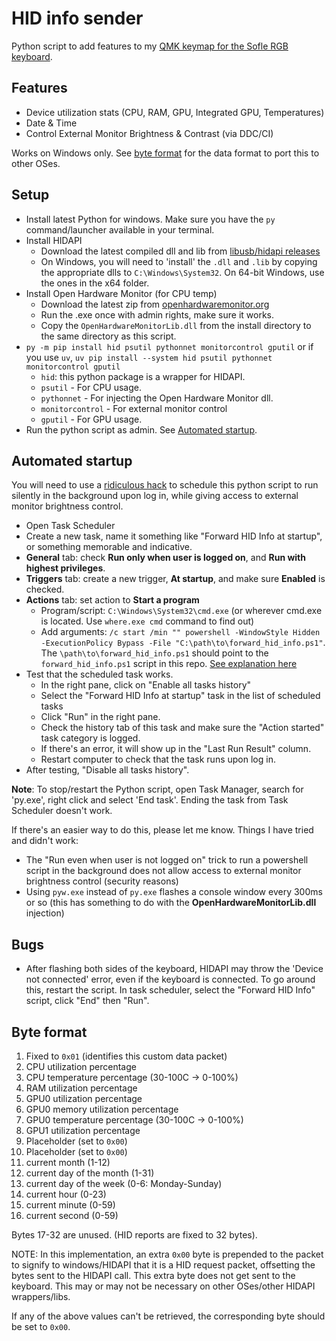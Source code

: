 # HID info sender

Python script to add features to my [QMK keymap for the Sofle RGB keyboard](https://github.com/euwbah/sofle_rgb_qmk/tree/master/keyboards/sofle/keymaps/euwbah).

## Features

- Device utilization stats (CPU, RAM, GPU, Integrated GPU, Temperatures)
- Date & Time
- Control External Monitor Brightness & Contrast (via DDC/CI)

Works on Windows only. See [byte format](#byte-format) for the data format to port this to other OSes.

## Setup

- Install latest Python for windows. Make sure you have the `py` command/launcher available in your terminal.
- Install HIDAPI
  - Download the latest compiled dll and lib from [libusb/hidapi releases](https://github.com/libusb/hidapi/releases/)
  - On Windows, you will need to 'install' the `.dll` and `.lib` by copying the appropriate dlls to `C:\Windows\System32`. On 64-bit Windows, use the ones in the x64 folder.
- Install Open Hardware Monitor (for CPU temp)
  - Download the latest zip from [openhardwaremonitor.org](https://openhardwaremonitor.org/downloads/)
  - Run the .exe once with admin rights, make sure it works.
  - Copy the `OpenHardwareMonitorLib.dll` from the install directory to the same directory as this script.
- `py -m pip install hid psutil pythonnet monitorcontrol gputil` or if you use `uv`, `uv pip install --system hid psutil pythonnet monitorcontrol gputil`
  - `hid`: this python package is a wrapper for HIDAPI.
  - `psutil` - For CPU usage.
  - `pythonnet` - For injecting the Open Hardware Monitor dll.
  - `monitorcontrol` - For external monitor control
  - `gputil` - For GPU usage.
- Run the python script as admin. See [Automated startup](#automated-startup).

## Automated startup

You will need to use a [ridiculous hack](https://stackoverflow.com/a/67300159/4298510) to schedule this python script to run silently in the background upon log in, while giving access to external monitor brightness control.

- Open Task Scheduler
- Create a new task, name it something like "Forward HID Info at startup", or something memorable and indicative.
- **General** tab: check **Run only when user is logged on**, and **Run with highest privileges**.
- **Triggers** tab: create a new trigger, **At startup**, and make sure **Enabled** is checked.
- **Actions** tab: set action to **Start a program**
  - Program/script: `C:\Windows\System32\cmd.exe` (or wherever cmd.exe is located. Use `where.exe cmd` command to find out)
  - Add arguments: `/c start /min "" powershell -WindowStyle Hidden -ExecutionPolicy Bypass -File "C:\path\to\forward_hid_info.ps1"`.
  The `\path\to\forward_hid_info.ps1` should point to the `forward_hid_info.ps1` script in this repo. [See explanation here](https://stackoverflow.com/a/67300159/4298510)
- Test that the scheduled task works.
  - In the right pane, click on "Enable all tasks history"
  - Select the "Forward HID Info at startup" task in the list of scheduled tasks
  - Click "Run" in the right pane.
  - Check the history tab of this task and make sure the "Action started" task category is logged.
  - If there's an error, it will show up in the "Last Run Result" column.
  - Restart computer to check that the task runs upon log in.
- After testing, "Disable all tasks history".

**Note**: To stop/restart the Python script, open Task Manager, search for 'py.exe', right click and select 'End task'. Ending the task from Task Scheduler doesn't work.

If there's an easier way to do this, please let me know. Things I have tried and didn't work:

- The "Run even when user is not logged on" trick to run a powershell script in the background does not allow access to external monitor brightness control (security reasons)
- Using `pyw.exe` instead of `py.exe` flashes a console window every 300ms or so (this has something to do with the **OpenHardwareMonitorLib.dll** injection)

## Bugs

- After flashing both sides of the keyboard, HIDAPI may throw the 'Device not connected' error, even if the keyboard is connected. To go around this, restart the script. In task scheduler, select the "Forward HID Info" script, click "End" then "Run".

## Byte format

1. Fixed to `0x01` (identifies this custom data packet)
2. CPU utilization percentage
3. CPU temperature percentage (30-100C -> 0-100%)
4. RAM utilization percentage
5. GPU0 utilization percentage
6. GPU0 memory utilization percentage
7. GPU0 temperature percentage (30-100C -> 0-100%)
8. GPU1 utilization percentage
9. Placeholder (set to `0x00`)
10. Placeholder (set to `0x00`)
11. current month (1-12)
12. current day of the month (1-31)
13. current day of the week (0-6: Monday-Sunday)
14. current hour (0-23)
15. current minute (0-59)
16. current second (0-59)

Bytes 17-32 are unused. (HID reports are fixed to 32 bytes).

NOTE: In this implementation, an extra `0x00` byte is prepended to the packet to signify to windows/HIDAPI that it is a HID request packet, offsetting the bytes sent to the HIDAPI call. This extra byte does not get sent to the keyboard. This may or may not be necessary on other OSes/other HIDAPI wrappers/libs.

If any of the above values can't be retrieved, the corresponding byte should be set to `0x00`.
